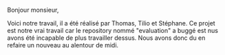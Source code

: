 Bonjour monsieur,

Voici notre travail, il a été réalisé par Thomas, Tilio et Stéphane.
Ce projet est notre vrai travail car le repository nommé "evaluation" a buggé est nus avons été incapable de plus travailler dessus. Nous avons donc du en refaire un nouveau au alentour de midi. 
